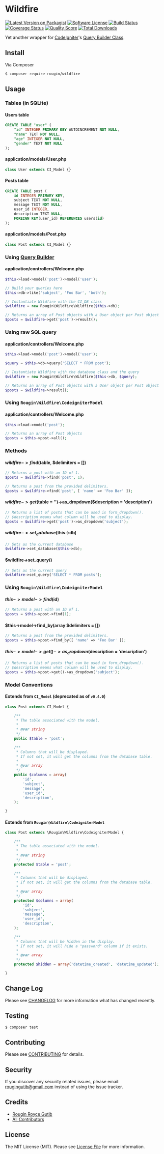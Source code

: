 # Wildfire

[![Latest Version on Packagist][ico-version]][link-packagist]
[![Software License][ico-license]](LICENSE.md)
[![Build Status][ico-travis]][link-travis]
[![Coverage Status][ico-scrutinizer]][link-scrutinizer]
[![Quality Score][ico-code-quality]][link-code-quality]
[![Total Downloads][ico-downloads]][link-downloads]

Yet another wrapper for [CodeIgniter](https://codeigniter.com)'s [Query Builder Class](https://codeigniter.com/user_guide/database/query_builder.html).

## Install

Via Composer

``` bash
$ composer require rougin/wildfire
```

## Usage

### Tables (in SQLite)

#### Users table

``` sql
CREATE TABLE "user" (
    "id" INTEGER PRIMARY KEY AUTOINCREMENT NOT NULL,
    "name" TEXT NOT NULL,
    "age" INTEGER NOT NULL,
    "gender" TEXT NOT NULL
);
```

#### application/models/User.php

``` php
class User extends CI_Model {}
```

#### Posts table

``` sql
CREATE TABLE post (
    id INTEGER PRIMARY KEY,
    subject TEXT NOT NULL,
    message TEXT NOT NULL,
    user_id INTEGER,
    description TEXT NULL,
    FOREIGN KEY(user_id) REFERENCES users(id)
);
```

#### application/models/Post.php

``` php
class Post extends CI_Model {}
```

### Using [Query Builder](https://codeigniter.com/user_guide/database/query_builder.html)

#### application/controllers/Welcome.php

``` php
$this->load->model('post')->model('user');

// Build your queries here
$this->db->like('subject', 'Foo Bar', 'both');

// Instantiate Wildfire with the CI_DB class
$wildfire = new Rougin\Wildfire\Wildfire($this->db);

// Returns an array of Post objects with a User object per Post object
$posts = $wildfire->get('post')->result();
```

### Using raw SQL query

#### application/controllers/Welcome.php

``` php
$this->load->model('post')->model('user');

$query = $this->db->query('SELECT * FROM post');

// Instantiate Wildfire with the database class and the query
$wildfire = new Rougin\Wildfire\Wildfire($this->db, $query);

// Returns an array of Post objects with a User object per Post object
$posts = $wildfire->result();
```

### Using `Rougin\Wildfire\CodeigniterModel`

#### application/controllers/Welcome.php

``` php
$this->load->model('post');

// Returns an array of Post objects
$posts = $this->post->all();
```

### Methods

#### $wildfire->find($table, $delimiters = [])

``` php
// Returns a post with an ID of 1.
$posts = $wildfire->find('post', 1);

// Returns a post from the provided delimiters.
$posts = $wildfire->find('post', [ 'name' => 'Foo Bar' ]);
```

#### $wildfire->get($table = '')->as_dropdown($description = 'description')

``` php
// Returns a list of posts that can be used in form_dropdown().
// $description means what column will be used to display.
$posts = $wildfire->get('post')->as_dropdown('subject');
```

#### $wildfire->set_database($this->db)

``` php
// Sets as the current database
$wildfire->set_database($this->db);
```

#### $wildfire->set_query()

``` php
// Sets as the current query
$wildfire->set_query('SELECT * FROM posts');
```

### Using `Rougin\Wildfire\CodeigniterModel`

#### $this->model->find($id)

``` php
// Returns a post with an ID of 1.
$posts = $this->post->find(1);
```

#### $this->model->find_by(array $delimiters = [])

``` php
// Returns a post from the provided delimiters.
$posts = $this->post->find_by([ 'name' => 'Foo Bar' ]);
```

#### $this->model->get()->as_dropdown($description = 'description')

``` php
// Returns a list of posts that can be used in form_dropdown().
// $description means what column will be used to display.
$posts = $this->post->get()->as_dropdown('subject');
```

### Model Conventions

#### Extends from `CI_Model` (deprecated as of `v0.4.0`)

``` php
class Post extends CI_Model {

    /**
     * The table associated with the model.
     *
     * @var string
     */
    public $table = 'post';

    /**
     * Columns that will be displayed.
     * If not set, it will get the columns from the database table.
     *
     * @var array
     */
    public $columns = array(
        'id',
        'subject',
        'message',
        'user_id',
        'description',
    );

}
```

#### Extends from `Rougin\Wildfire\CodeigniterModel`

``` php
class Post extends \Rougin\Wildfire\CodeigniterModel {

    /**
     * The table associated with the model.
     *
     * @var string
     */
    protected $table = 'post';

    /**
     * Columns that will be displayed.
     * If not set, it will get the columns from the database table.
     *
     * @var array
     */
    protected $columns = array(
        'id',
        'subject',
        'message',
        'user_id',
        'description',
    );

    /**
     * Columns that will be hidden in the display.
     * If not set, it will hide a "password" column if it exists.
     *
     * @var array
     */
    protected $hidden = array('datetime_created', 'datetime_updated');

}
```

## Change Log

Please see [CHANGELOG](CHANGELOG.md) for more information what has changed recently.

## Testing

``` bash
$ composer test
```

## Contributing

Please see [CONTRIBUTING](CONTRIBUTING.md) for details.

## Security

If you discover any security related issues, please email rougingutib@gmail.com instead of using the issue tracker.

## Credits

- [Rougin Royce Gutib][link-author]
- [All Contributors][link-contributors]

## License

The MIT License (MIT). Please see [License File](LICENSE.md) for more information.

[ico-version]: https://img.shields.io/packagist/v/rougin/wildfire.svg?style=flat-square
[ico-license]: https://img.shields.io/badge/license-MIT-brightgreen.svg?style=flat-square
[ico-travis]: https://img.shields.io/travis/rougin/wildfire/master.svg?style=flat-square
[ico-scrutinizer]: https://img.shields.io/scrutinizer/coverage/g/rougin/wildfire.svg?style=flat-square
[ico-code-quality]: https://img.shields.io/scrutinizer/g/rougin/wildfire.svg?style=flat-square
[ico-downloads]: https://img.shields.io/packagist/dt/rougin/wildfire.svg?style=flat-square

[link-packagist]: https://packagist.org/packages/rougin/wildfire
[link-travis]: https://travis-ci.org/rougin/wildfire
[link-scrutinizer]: https://scrutinizer-ci.com/g/rougin/wildfire/code-structure
[link-code-quality]: https://scrutinizer-ci.com/g/rougin/wildfire
[link-downloads]: https://packagist.org/packages/rougin/wildfire
[link-author]: https://github.com/rougin
[link-contributors]: ../../contributors
